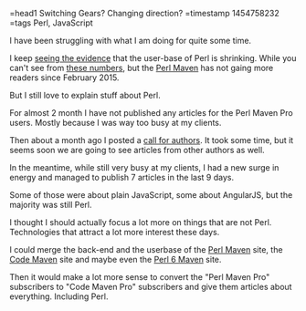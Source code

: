 =head1 Switching Gears? Changing direction?
=timestamp 1454758232
=tags Perl, JavaScript



I have been struggling with what I am doing for quite some time.

I keep
<a href="http://szabgab.com/the-popularity-of-perl-in-2015.html">seeing the evidence</a> that the user-base of Perl
is shrinking. While you can't see from <a href="http://szabgab.com/2015.html">these numbers</a>, but the
<a href="http://perlmaven.com/">Perl Maven</a> has not gaing more readers since February 2015.

But I still love to explain stuff about Perl.



For almost 2 month I have not published any articles for the Perl Maven Pro users.
Mostly because I was way too busy at my clients.

Then about a month ago I posted a <a href="http://blogs.perl.org/users/gabor_szabo/2016/01/earn-money-with-your-perl-articles.html">call for authors</a>.
It took some time, but it seems soon we are going to see articles from other authors as well.

In the meantime, while still very busy at my clients, I had a new surge in energy and managed to publish 7 articles in the last 9 days.

Some of those were about plain JavaScript, some about AngularJS, but the majority was still Perl.

I thought I should actually focus a lot more on things that are not Perl. Technologies that attract a lot more interest these days.

I could merge the back-end and the userbase of the <a href="http://perlmaven.com/">Perl Maven</a> site, the <a href="http://code-maven.com/">Code Maven</a>
site and maybe even the <a href="http://perl6maven.com/">Perl 6 Maven</a> site.

Then it would make a lot more sense to convert the "Perl Maven Pro" subscribers to "Code Maven Pro" subscribers and give them articles about everything.
Including Perl.


